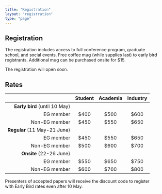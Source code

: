```yaml
---
title: "Registration"
layout: "registration"
type: "page"
---
```



## Registration

The registration includes access to full conference program, graduate school, and social events. Free coffee mug (while supplies last) to early bird registrants. Additional mug can be purchased onsite for $15.

The registration will open soon.
<!-- Use the following link to register: -->

## Rates

|  | Student | Academia | Industry |
|----------:|:----------:|:----------:|:----------:|
| **Early bird** (until 10 May) |  |  |  |
| EG member | $400 | $500 | $600 |
| Non-EG member | $450 | $550 | $650 |
| **Regular** (11 May-21 June) | | | |
| EG member | $450 | $550 | $650 |
| Non-EG member | $500 | $600 | $700 |
| **Onsite** (22-26 June) |  |  |  |
| EG member | $550 | $650 | $750 |
| Non-EG member | $600 | $700 | $800 |


Presenters of accepted papers will receive the discount code to register with Early Bird rates even after 10 May. 


